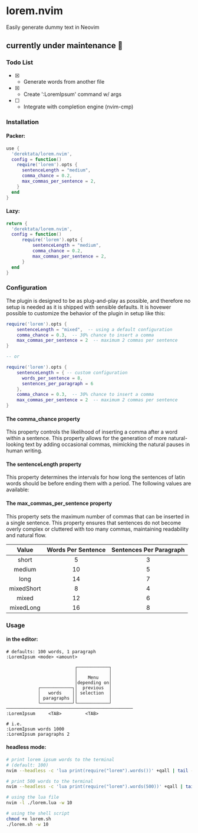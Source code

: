 # lorem.nvim

Easily generate dummy text in Neovim

## currently under maintenance 🧰

### Todo List

- [x] - Generate words from another file
- [x] - Create ':LoremIpsum' command w/ args
- [ ] - Integrate with completion engine (nvim-cmp)

### Installation

#### Packer:

```lua
use {
  'derektata/lorem.nvim',
  config = function()
    require('lorem').opts {
      sentenceLength = "medium",
      comma_chance = 0.2,
      max_commas_per_sentence = 2,
    }
  end
}
```

#### Lazy:

```lua
return {
  'derektata/lorem.nvim',
  config = function()
      require('lorem').opts {
          sentenceLength = "medium",
          comma_chance = 0.2,
          max_commas_per_sentence = 2,
      }
  end
}
```

### Configuration

The plugin is designed to be as plug-and-play as possible, and therefore no setup is needed as it is shipped with sensible defaults. It is hovewer possible to customize the behavior of the plugin in setup like this:

```lua
require('lorem').opts {
    sentenceLength = "mixed",  -- using a default configuration
    comma_chance = 0.3,  -- 30% chance to insert a comma
    max_commas_per_sentence = 2  -- maximum 2 commas per sentence
}

-- or

require('lorem').opts {
    sentenceLength = { -- custom configuration
      words_per_sentence = 8,
      sentences_per_paragraph = 6
    },
    comma_chance = 0.3,  -- 30% chance to insert a comma
    max_commas_per_sentence = 2  -- maximum 2 commas per sentence
}
```

#### The comma_chance property

This property controls the likelihood of inserting a comma after a word within a sentence. This property allows for the generation of more natural-looking text by adding occasional commas, mimicking the natural pauses in human writing.

#### The sentenceLength property

This property determines the intervals for how long the sentences of latin words should be before ending them with a period. The following values are available:

#### The max_commas_per_sentence property

This property sets the maximum number of commas that can be inserted in a single sentence. This property ensures that sentences do not become overly complex or cluttered with too many commas, maintaining readability and natural flow.

| **Value**  | **Words Per Sentence** | **Sentences Per Paragraph** |
| :--------: | :--------------------: | :-------------------------: |
|   short    |           5            |              3              |
|   medium   |           10           |              5              |
|    long    |           14           |              7              |
| mixedShort |           8            |              4              |
|   mixed    |           12           |              6              |
| mixedLong  |           16           |              8              |

### Usage

#### in the editor:

```text
# defaults: 100 words, 1 paragraph
:LoremIpsum <mode> <amount>

                          ┌────────────┐        
                          │            │        
                          │    Menu    │        
                          │depending on│        
            ┌────────────┐│  previous  │        
            │   words    ││ selection  │        
            │ paragraphs ││            │        
            └────────────┘└────────────┘        
────────────────────────────────────────────────
:LoremIpsum     <TAB>         <TAB>             

# i.e.
:LoremIpsum words 1000
:LoremIpsum paragraphs 2
```

#### headless mode:

```bash
# print lorem ipsum words to the terminal
# (default: 100)
nvim --headless -c 'lua print(require("lorem").words())' +qall | tail -n +1

# print 500 words to the terminal
nvim --headless -c 'lua print(require("lorem").words(500))' +qall | tail -n +1

# using the lua file
nvim -l ./lorem.lua -w 10

# using the shell script
chmod +x lorem.sh
./lorem.sh -w 10
```